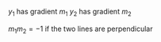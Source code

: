 $y_1$ has gradient $m_1$
$y_2$ has gradient $m_2$

$m_1m_2 =-1$ 
if the two lines are perpendicular 